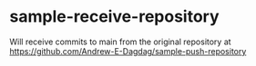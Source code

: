 # sample-receive-repository

Will receive commits to main from the original repository at https://github.com/Andrew-E-Dagdag/sample-push-repository
